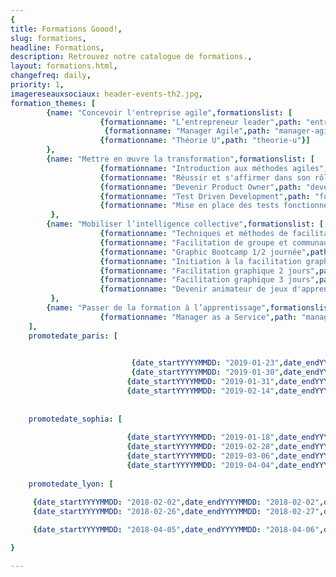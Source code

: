 ```yaml
---
{
title: Formations Goood!,
slug: formations,
headline: Formations,
description: Retrouvez notre catalogue de formations.,
layout: formations.html,
changefreq: daily,
priority: 1,
imagereseauxsociaux: header-events-th2.jpg,
formation_themes: [
        {name: "Concevoir l'entreprise agile",formationslist: [
                    {formationname: "L’entrepreneur leader",path: "entrepreneur-leader"},
                     {formationname: "Manager Agile",path: "manager-agile"},
                    {formationname: "Théorie U",path: "theorie-u"}]
        },
        {name: "Mettre en œuvre la transformation",formationslist: [
                    {formationname: "Introduction aux méthodes agiles",path: "introduction-methodes-agiles"},
                    {formationname: "Réussir et s'affirmer dans son rôle de Scrum Master",path: "scrum-master"},
                    {formationname: "Devenir Product Owner",path: "devenir-product-owner"},
                    {formationname: "Test Driven Development",path: "formation-tdd"},
                    {formationname: "Mise en place des tests fonctionnels avec TFS et Microsoft Test Manager",path: "tests-fonctionnels"}]
         },          
        {name: "Mobiliser l’intelligence collective",formationslist: [
                    {formationname: "Techniques et méthodes de facilitation de groupe - ToP",path: "techniques-et-methodes-de-facilitation-de-groupe"},
                    {formationname: "Facilitation de groupe et communautés de pratiques",path: "facilitation-de-groupe-et-communautes-de-pratiques"},
                    {formationname: "Graphic Bootcamp 1/2 journée",path: "graphic-bootcamp"},
                    {formationname: "Initiation à la facilitation graphique",path: "initiation-facilitation-graphique"},
                    {formationname: "Facilitation graphique 2 jours",path: "facilitation-graphique-avancee-2jours"},
                    {formationname: "Facilitation graphique 3 jours",path: "facilitation-graphique-avancee-3jours"},
                    {formationname: "Devenir animateur de jeux d'apprentissage",path: "devenir-animateur-jeux-apprentissage"}]
         },
        {name: "Passer de la formation à l’apprentissage",formationslist: [
                    {formationname: "Manager as a Service",path: "manager-as-a-service"}]}
    ],
    promotedate_paris: [

                          
                           {date_startYYYYMMDD: "2019-01-23",date_endYYYYMMDD: "2019-01-25",date_start: "23/01/2019",formationname: "Techniques et méthodes de facilitation de groupe", path: "techniques-et-methodes-de-facilitation-de-groupe"},
                           {date_startYYYYMMDD: "2019-01-30",date_endYYYYMMDD: "2019-01-30",date_start: "30/01/2019",formationname: "Initiaiton à la facilitation graphique", path: "initiation-facilitation-graphique"},
                          {date_startYYYYMMDD: "2019-01-31",date_endYYYYMMDD: "2019-02-01",date_start: "31/01/2019",formationname: "Facilitation grahique avancée", path: "facilitation-graphique-avancee-2jours"},
                          {date_startYYYYMMDD: "2019-02-14",date_endYYYYMMDD: "2019-02-15",date_start: "14/02/2019",formationname: "Facilitation grahique avancée", path: "facilitation-graphique-avancee-2jours"}],
                          
    
    promotedate_sophia: [
    
                          {date_startYYYYMMDD: "2019-01-18",date_endYYYYMMDD: "2019-01-18",date_start: "18/01/2019",formationname: "Initiaiton à la facilitation graphique", path: "initiation-facilitation-graphique"},
                          {date_startYYYYMMDD: "2019-02-28",date_endYYYYMMDD: "2019-02-28",date_start: "28/02/2019",formationname: "Graphic Bootcamp", path: "graphic-bootcamp"},
                          {date_startYYYYMMDD: "2019-03-06",date_endYYYYMMDD: "2019-03-07",date_start: "06/03/2019",formationname: "Facilitation grahique avancée", path: "facilitation-graphique-avancee-2jours"},
                          {date_startYYYYMMDD: "2019-04-04",date_endYYYYMMDD: "2019-04-05",date_start: "04/04/2019",formationname: "Facilitation grahique avancée", path: "facilitation-graphique-avancee-2jours"}],
    
    promotedate_lyon: [

     {date_startYYYYMMDD: "2018-02-02",date_endYYYYMMDD: "2018-02-02",date_start: "02/02/2018",formationname: "introduction aux methodes agiles", path: "introduction-methodes-agiles"},
     {date_startYYYYMMDD: "2018-02-26",date_endYYYYMMDD: "2018-02-27",date_start: "26/02/2018",formationname: "Devenir Product Owner", path: "devenir-product-owner"},
     
     {date_startYYYYMMDD: "2018-04-05",date_endYYYYMMDD: "2018-04-06",date_start: "06/04/2018",formationname: "Devenir animateur de jeux d'apprentissage", path: "devenir-animateur-jeux-apprentissage"}]

}

---
```

